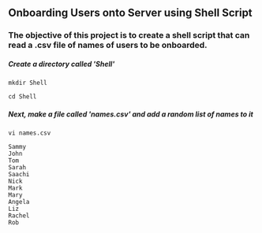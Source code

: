 
## Onboarding Users onto Server using Shell Script

### The objective of this project is to create a shell script that can read a .csv file of names of users to be onboarded.

##### Create a directory called 'Shell'
```
mkdir Shell
```

```
cd Shell
```

##### Next, make a file called 'names.csv' and add a random list of names to it
```
vi names.csv
```
```
Sammy
John
Tom
Sarah
Saachi
Nick
Mark
Mary
Angela
Liz
Rachel
Rob
```
